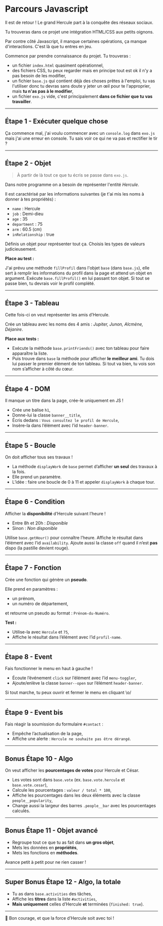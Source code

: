 # Parcours Javascript

Il est de retour ! Le grand Hercule part à la conquête des réseaux sociaux.

Tu trouveras dans ce projet une intégration HTML/CSS aux petits oignons.

Par contre côté Javascript, il manque certaines opérations, ça manque d'interactions. C'est là que tu entres en jeu.

Commence par prendre connaissance du projet. Tu trouveras :

- un fichier `index.html` quasiment opérationnel,
- des fichiers CSS, tu peux regarder mais en principe tout est ok il n'y a pas besoin de les modifier,
- un fichier `base.js` qui contient déjà des choses prêtes à l'emploi, tu vas l'utiliser donc tu devras sans doute y jeter un œil pour te l'approprier, mais **tu n'as pas à le modifier**,
- un fichier `exo.js` vide, c'est principalement **dans ce fichier que tu vas travailler**.

---

## Étape 1 - Exécuter quelque chose

Ça commence mal, j'ai voulu commencer avec un `console.log` dans `exo.js` mais j'ai une erreur en console. Tu sais voir ce qui ne va pas et rectifier le tir ?

---

## Étape 2 - Objet

> À partir de là tout ce que tu écris se passe dans `exo.js`.

Dans notre programme on a besoin de représenter l'entité _Hercule_.

Il est caractérisé par les informations suivantes (je t'ai mis les noms à donner à tes propriétés) :

- `name` : Hercule
- `job` : Demi-dieu
- `age` : 35
- `department` : 75
- `arm` : 60.5 (cm)
- `inRelationship` : true

Définis un objet pour représenter tout ça. Choisis les types de valeurs judicieusement.

**Place au test :**

J'ai prévu une méthode `fillProfil` dans l'objet `base` (dans `base.js`), elle sert à remplir les informations du profil dans la page et attend un objet en argument. Exécute `base.fillProfil()` en lui passant ton objet. Si tout se passe bien, tu devrais voir le profil complété.

---

## Étape 3 - Tableau

Cette fois-ci on veut représenter les amis d’Hercule.

Crée un tableau avec les noms des 4 amis : _Jupiter, Junon, Alcmène, Déjanire_.

**Place aux tests :**

- Exécute la méthode `base.printFriends()` avec ton tableau pour faire apparaître la liste.
- Puis trouve dans `base` la méthode pour afficher **le meilleur ami**. Tu dois lui passer le premier élément de ton tableau. Si tout va bien, tu vois son nom s’afficher à côté du cœur.

---

## Étape 4 - DOM

Il manque un titre dans la page, crée-le uniquement en JS !

- Crée une balise `h1`,
- Donne-lui la classe `banner__title`,
- Écris dedans : `Vous consultez le profil de Hercule`,
- Insère-la dans l’élément avec l’id `header-banner`.

---

## Étape 5 - Boucle

On doit afficher tous ses travaux !

- La méthode `displayWork` de `base` permet d’afficher **un seul** des travaux à la fois.
- Elle prend un paramètre.
- L’idée : faire une boucle de 0 à 11 et appeler `displayWork` à chaque tour.

---

## Étape 6 - Condition

Afficher la **disponibilité** d’Hercule suivant l’heure !

- Entre 8h et 20h : _Disponible_
- Sinon : _Non disponible_

Utilise `base.getHour()` pour connaître l’heure. Affiche le résultat dans l’élément avec l’id `availability`. Ajoute aussi la classe `off` quand il n’est **pas** dispo (la pastille devient rouge).

---

## Étape 7 - Fonction

Crée une fonction qui génère un **pseudo**.

Elle prend en paramètres :

- un prénom,
- un numéro de département,

et retourne un pseudo au format : `Prénom-du-Numéro`.

**Test :**

- Utilise-la avec `Hercule` et `75`,
- Affiche le résultat dans l’élément avec l’id `profil-name`.

---

## Étape 8 - Event

Fais fonctionner le menu en haut à gauche !

- Écoute l’événement `click` sur l’élément avec l’id `menu-toggler`,
- Ajoute/enlève la classe `banner--open` sur l’élément `header-banner`.

Si tout marche, tu peux ouvrir et fermer le menu en cliquant \\o/

---

## Étape 9 - Event bis

Fais réagir la soumission du formulaire `#contact` :

- Empêche l’actualisation de la page,
- Affiche une alerte : `Hercule ne souhaite pas être dérangé`.

---

## Bonus Étape 10 - Algo

On veut afficher les **pourcentages de votes** pour Hercule et César.

- Les votes sont dans `base.vote` (ex. `base.vote.hercule` et `base.vote.cesar`),
- Calcule les pourcentages : `valeur / total * 100`,
- Affiche les pourcentages dans les deux éléments avec la classe `people__popularity`,
- Change aussi la largeur des barres `.people__bar` avec les pourcentages calculés.

---

## Bonus Étape 11 - Objet avancé

- Regroupe tout ce que tu as fait dans **un gros objet**,
- Mets les données en **propriétés**,
- Mets les fonctions en **méthodes**.

Avance petit à petit pour ne rien casser !

---

## Super Bonus Étape 12 - Algo, la totale

- Tu as dans `base.activities` des tâches,
- Affiche les **titres** dans la liste `#activities`,
- **Mais uniquement** celles d’Hercule **et** terminées (`finished: true`).

---

💪 Bon courage, et que la force d’Hercule soit avec toi !
